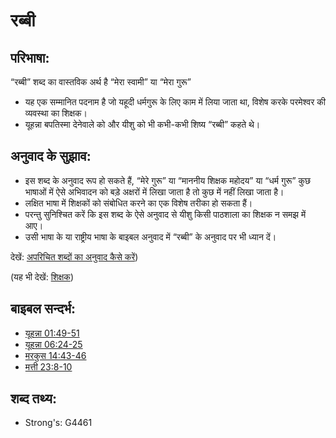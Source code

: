 # रब्बी #

## परिभाषा: ##

“रब्बी” शब्द का वास्तविक अर्थ है “मेरा स्वामी” या “मेरा गुरू”

* यह एक सम्मानित पदनाम है जो यहूदी धर्मगुरू के लिए काम में लिया जाता था, विशेष करके परमेश्वर की व्यवस्था का शिक्षक।
* यूहन्ना बपतिस्मा देनेवाले को और यीशु को भी कभी-कभी शिष्य “रब्बी” कहते थे।

## अनुवाद के सुझाव: ##

* इस शब्द के अनुवाद रूप हो सकते हैं, “मेरे गुरू” या “माननीय शिक्षक महोदय” या “धर्म गुरू” कुछ भाषाओं में ऐसे अभिवादन को बड़े अक्षरों में लिखा जाता है तो कुछ में नहीं लिखा जाता है।
* लक्षित भाषा में शिक्षकों को संबोधित करने का एक विशेष तरीका हो सकता हैं।
* परन्तु सुनिश्चित करें कि इस शब्द के ऐसे अनुवाद से यीशु किसी पाठशाला का शिक्षक न समझ में आए।
* उसी भाषा के या राष्ट्रीय भाषा के बाइबल अनुवाद में “रब्बी” के अनुवाद पर भी ध्यान दें। 

देखें: [अपरिचित शब्दों का अनुवाद कैसे करें](rc://en/ta/man/translate/translate-unknown))

(यह भी देखें: [शिक्षक](../other/teacher.md))

## बाइबल सन्दर्भ: ##

* [यूहन्ना 01:49-51](rc://en/tn/help/jhn/01/49)
* [यूहन्ना 06:24-25](rc://en/tn/help/jhn/06/24)
* [मरकुस 14:43-46](rc://en/tn/help/mrk/14/43)
* [मत्ती 23:8-10](rc://en/tn/help/mat/23/08)

## शब्द तथ्य: ##

* Strong's: G4461
